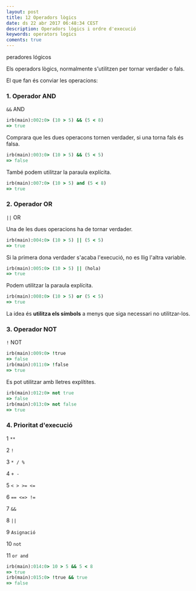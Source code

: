 ```yaml
---
layout: post
title: 12 Operadors lògics
date: ds 22 abr 2017 06:48:34 CEST 
description: Operadors lògics i ordre d'execució
keywords: operators logics
coments: true
---
```


peradores lógicos

Els operadors lògics, normalmente s'utilitzen per tornar verdader o fals.

El que fan és conviar les operacions:

### 1. Operador AND

`&&` AND

```ruby
irb(main):002:0> (10 > 5) && (5 < 8)
=> true
```

Comprara que les dues operacons tornen verdader, si una torna fals és falsa.

```ruby
irb(main):003:0> (10 > 5) && (5 < 5)
=> false
```

També podem utilitzar la paraula explícita.

```ruby
irb(main):007:0> (10 > 5) and (5 < 8)
=> true
```

### 2. Operador OR

`||` OR

Una de les dues operacions ha de tornar verdader.

```ruby
irb(main):004:0> (10 > 5) || (5 < 5)
=> true
```

Si la primera dona verdader s'acaba l'execució, no es llig l'altra variable.

```ruby
irb(main):005:0> (10 > 5) || (hola)
=> true
```

Podem utilitzar la paraula explícita.

```ruby
irb(main):008:0> (10 > 5) or (5 < 5)
=> true
```

La idea és **utilitza els símbols** a menys que siga necessari no utilitzar-los.

### 3. Operador NOT

`!` NOT

```ruby
irb(main):009:0> !true
=> false
irb(main):011:0> !false
=> true
```

Es pot utilitzar amb lletres explítites.

```ruby
irb(main):012:0> not true
=> false
irb(main):013:0> not false
=> true
```

### 4. Prioritat d'execució

1 `**`

2 `!`

3  `* / %`

4 `+ -`

5 `< > >= <=`

6 `== <=> !=`

7 `&&`

8 `||`

9 `Asignació`

10 `not`

11 `or and`


```ruby
irb(main):014:0> 10 > 5 && 5 < 8
=> true
irb(main):015:0> !true && true
=> false
```

